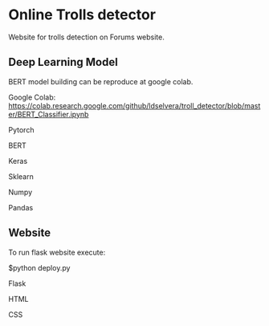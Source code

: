 # Online Trolls detector
Website for trolls detection on Forums website.

## Deep Learning Model
BERT model building can be reproduce at google colab.

Google Colab: https://colab.research.google.com/github/ldselvera/troll_detector/blob/master/BERT_Classifier.ipynb

Pytorch

BERT

Keras

Sklearn

Numpy

Pandas

## Website

To run flask website execute:

$python deploy.py

Flask

HTML

CSS
